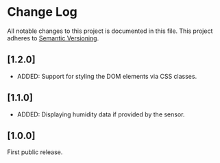 # Change Log

All notable changes to this project is documented in this file.
This project adheres to [Semantic Versioning](http://semver.org/).

## [1.2.0]

- ADDED: Support for styling the DOM elements via CSS classes.

## [1.1.0]

- ADDED: Displaying humidity data if provided by the sensor.

## [1.0.0]

First public release.
